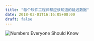 ```yaml
---
title: "每个软件工程师都应该知道的延迟数据"
date: 2018-02-01T16:16:05+08:00
draft: false
---
```

![Numbers Everyone Should Know](/image_1546331015.803813.jpg)

